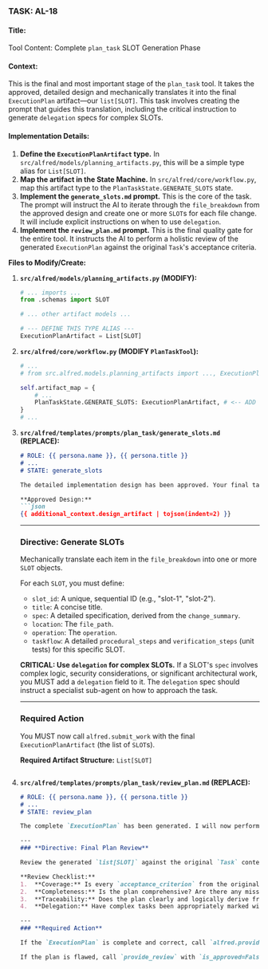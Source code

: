### **TASK: AL-18**

#### **Title:**
Tool Content: Complete `plan_task` SLOT Generation Phase

#### **Context:**
This is the final and most important stage of the `plan_task` tool. It takes the approved, detailed design and mechanically translates it into the final `ExecutionPlan` artifact—our `list[SLOT]`. This task involves creating the prompt that guides this translation, including the critical instruction to generate `delegation` specs for complex SLOTs.

#### **Implementation Details:**
1.  **Define the `ExecutionPlanArtifact` type.** In `src/alfred/models/planning_artifacts.py`, this will be a simple type alias for `List[SLOT]`.
2.  **Map the artifact in the State Machine.** In `src/alfred/core/workflow.py`, map this artifact type to the `PlanTaskState.GENERATE_SLOTS` state.
3.  **Implement the `generate_slots.md` prompt.** This is the core of the task. The prompt will instruct the AI to iterate through the `file_breakdown` from the approved design and create one or more `SLOT`s for each file change. It will include explicit instructions on when to use `delegation`.
4.  **Implement the `review_plan.md` prompt.** This is the final quality gate for the entire tool. It instructs the AI to perform a holistic review of the generated `ExecutionPlan` against the original `Task`'s acceptance criteria.

**Files to Modify/Create:**

1.  **`src/alfred/models/planning_artifacts.py` (MODIFY):**
    ```python
    # ... imports ...
    from .schemas import SLOT

    # ... other artifact models ...
    
    # --- DEFINE THIS TYPE ALIAS ---
    ExecutionPlanArtifact = List[SLOT]
    ```

2.  **`src/alfred/core/workflow.py` (MODIFY `PlanTaskTool`):**
    ```python
    # ...
    # from src.alfred.models.planning_artifacts import ..., ExecutionPlanArtifact
    
    self.artifact_map = {
        # ...
        PlanTaskState.GENERATE_SLOTS: ExecutionPlanArtifact, # <-- ADD THIS MAPPING
    }
    # ...
    ```

3.  **`src/alfred/templates/prompts/plan_task/generate_slots.md` (REPLACE):**
    ```markdown
    # ROLE: {{ persona.name }}, {{ persona.title }}
    # ...
    # STATE: generate_slots

    The detailed implementation design has been approved. Your final task is to convert this design into a machine-executable `ExecutionPlan` composed of `SLOT`s.

    **Approved Design:**
    ```json
    {{ additional_context.design_artifact | tojson(indent=2) }}
    ```

    ---
    ### **Directive: Generate SLOTs**

    Mechanically translate each item in the `file_breakdown` into one or more `SLOT` objects.
    
    For each `SLOT`, you must define:
    - `slot_id`: A unique, sequential ID (e.g., "slot-1", "slot-2").
    - `title`: A concise title.
    - `spec`: A detailed specification, derived from the `change_summary`.
    - `location`: The `file_path`.
    - `operation`: The `operation`.
    - `taskflow`: A detailed `procedural_steps` and `verification_steps` (unit tests) for this specific SLOT.
    
    **CRITICAL: Use `delegation` for complex SLOTs.** If a SLOT's `spec` involves complex logic, security considerations, or significant architectural work, you MUST add a `delegation` field to it. The `delegation` spec should instruct a specialist sub-agent on how to approach the task.

    ---
    ### **Required Action**

    You MUST now call `alfred.submit_work` with the final `ExecutionPlanArtifact` (the list of `SLOT`s).

    **Required Artifact Structure:** `List[SLOT]`
    ```

4.  **`src/alfred/templates/prompts/plan_task/review_plan.md` (REPLACE):**
    ```markdown
    # ROLE: {{ persona.name }}, {{ persona.title }}
    # ...
    # STATE: review_plan

    The complete `ExecutionPlan` has been generated. I will now perform a final holistic review before presenting it for human sign-off.

    ---
    ### **Directive: Final Plan Review**

    Review the generated `list[SLOT]` against the original `Task` context.

    **Review Checklist:**
    1.  **Coverage:** Is every `acceptance_criterion` from the original task fully addressed by the combination of all SLOTs?
    2.  **Completeness:** Is the plan comprehensive? Are there any missing steps or logical gaps between SLOTs?
    3.  **Traceability:** Does the plan clearly and logically derive from the approved `strategy` and `design`?
    4.  **Delegation:** Have complex tasks been appropriately marked with a `delegation` spec?

    ---
    ### **Required Action**

    If the `ExecutionPlan` is complete and correct, call `alfred.provide_review` with `is_approved=True` to send it for final human approval.

    If the plan is flawed, call `provide_review` with `is_approved=False` and detailed `feedback_notes` explaining the required changes.